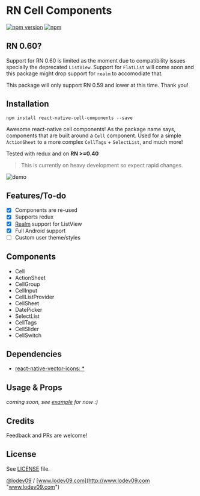 # RN Cell Components
[![npm version](https://badge.fury.io/js/react-native-cell-components.svg)](https://www.npmjs.com/package/react-native-cell-components)
[![npm](https://img.shields.io/npm/dt/react-native-cell-components.svg)](https://www.npmjs.com/package/react-native-cell-components)

## RN 0.60?
Support for RN 0.60 is limited as the moment due to compatibility issues specially the deprecated `ListView`. Support for `FlatList` will come soon and this package might drop support for `realm` to accomodiate that.

This package will only support RN 0.59 and lower at this time. Thank you!

## Installation

```
npm install react-native-cell-components --save
```
Awesome react-native cell components! As the package name says, components that are built around a `Cell` component. Used for a simple `ActionSheet` to a more complex `CellTags` + `SelectList`, and much more!

Tested with redux and on **RN >=0.40**

> This is currently on heavy development so expect rapid changes.

![demo](https://raw.githubusercontent.com/lodev09/react-native-cell-components/master/demo.gif)

## Features/To-do
- [x] Components are re-used
- [x] Supports redux
- [x] [Realm](https://github.com/realm/realm-js) support for ListView
- [x] Full Android support
- [ ] Custom user theme/styles

## Components
- Cell
- ActionSheet
- CellGroup
- CellInput
- CellListProvider
- CellSheet
- DatePicker
- SelectList
- CellTags
- CellSlider
- CellSwitch

## Dependencies
- [react-native-vector-icons: *](https://github.com/oblador/react-native-vector-icons)

## Usage & Props
_coming soon, see [example](example) for now :)_

## Credits
Feedback and PRs are welcome!

## License
See [LICENSE](LICENSE) file.

[@lodev09](http://twitter.com/lodev09) / [www.lodev09.com](http://www.lodev09.com "www.lodev09.com")
